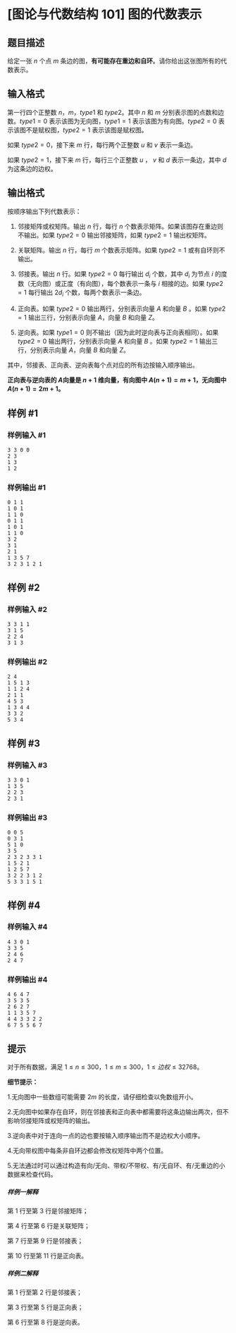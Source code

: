 # [图论与代数结构 101] 图的代数表示

## 题目描述





给定一张 $n$ 个点 $m$ 条边的图，**有可能存在重边和自环**。请你给出这张图所有的代数表示。






## 输入格式



第一行四个正整数 $n$，$m$，$type1$ 和 $type2$。其中 $n$ 和 $m$ 分别表示图的点数和边数。$type1 = 0$ 表示该图为无向图，$type1 = 1$ 表示该图为有向图。$type2 = 0$ 表示该图不是赋权图，$type2 = 1$ 表示该图是赋权图。

如果 $type2 = 0$，接下来 $m$ 行，每行两个正整数 $u$ 和 $v$ 表示一条边。

如果 $type2 = 1$，接下来 $m$ 行，每行三个正整数 $u$ ， $v$ 和 $d$ 表示一条边，其中 $d$ 为这条边的边权。

## 输出格式



按顺序输出下列代数表示：

1. 邻接矩阵或权矩阵。输出 $n$ 行，每行 $n$ 个数表示矩阵。如果该图存在重边则不输出。如果 $type2 = 0$ 输出邻接矩阵，如果 $type2 = 1$ 输出权矩阵。

2. 关联矩阵。输出 $n$ 行，每行 $m$ 个数表示矩阵。如果 $type2 = 1$ 或有自环则不输出。

3. 邻接表。输出 $n$ 行。如果 $type2 = 0$ 每行输出 $d _ i$ 个数，其中 $d _ i$ 为节点 $i$ 的度数（无向图）或正度（有向图），每个数表示一条与 $i$ 相接的边。如果 $type2 = 1$ 每行输出 $2d _ i$ 个数，每两个数表示一条边。

4. 正向表。如果 $type2 = 0$ 输出两行，分别表示向量 $A$ 和向量 $B$ 。如果 $type2 = 1$ 输出三行，分别表示向量 $A$，向量 $B$ 和向量 $Z$。

5. 逆向表。如果 $type1 = 0$ 则不输出（因为此时逆向表与正向表相同）。如果 $type2 = 0$ 输出两行，分别表示向量 $A$ 和向量 $B$ 。如果 $type2 = 1$ 输出三行，分别表示向量 $A$，向量 $B$ 和向量 $Z$。

其中，邻接表、正向表、逆向表每个点对应的所有边按输入顺序输出。

**正向表与逆向表的 $A$向量是 $n + 1$ 维向量，有向图中 $A(n + 1) = m + 1$，无向图中 $A(n + 1) = 2m + 1$。**

## 样例 #1

### 样例输入 #1
```
3 3 0 0
2 3
1 3
1 2
```

### 样例输出 #1

```
0 1 1
1 0 1
1 1 0
0 1 1
1 0 1
1 1 0
3 2
3 1
2 1
1 3 5 7
3 2 3 1 2 1
```

## 样例 #2

### 样例输入 #2
```
3 3 1 1
3 1 5
2 2 4
3 1 3
```

### 样例输出 #2

```
2 4
1 5 1 3
1 1 2 4
2 1 1
4 5 3
1 3 4 4
3 3 2
5 3 4
```

## 样例 #3

### 样例输入 #3
```
3 3 0 1
1 3 5
2 2 3
2 3 1
```

### 样例输出 #3

```
0 0 5
0 3 1
5 1 0
3 5
2 3 2 3 3 1
1 5 2 1
1 2 5 7
3 2 2 3 1 2
5 3 3 1 5 1
```

## 样例 #4

### 样例输入 #4
```
4 3 0 1
3 3 5
2 4 6
2 4 7
```

### 样例输出 #4

```
4 6 4 7
3 5 3 5
2 6 2 7
1 1 3 5 7
4 4 3 3 2 2
6 7 5 5 6 7
```

## 提示



对于所有数据，满足 $1 \le n \le 300$，$1 \le m \le 300$，$1 \le 边权 \le 32768$。

**细节提示：**

1.无向图中一些数组可能需要 $2 m$ 的长度，请仔细检查以免数组开小。

2.无向图中如果存在自环，则在邻接表和正向表中都需要将这条边输出两次，但不影响邻接矩阵或权矩阵的输出。

3.逆向表中对于连向一点的边也要按输入顺序输出而不是边权大小顺序。

4.无向带权图中每条非自环边都会修改权矩阵中两个位置。

5.无法通过时可以通过构造有向/无向、带权/不带权、有/无自环、有/无重边的小数据来检查代码。


##### 样例一解释

第 $1$ 行至第 $3$ 行是邻接矩阵；

第 $4$ 行至第 $6$ 行是关联矩阵；

第 $7$ 行至第 $9$ 行是邻接表；

第 $10$ 行至第 $11$ 行是正向表。

##### 样例二解释

第 $1$ 行至第 $2$ 行是邻接表；

第 $3$ 行至第 $5$ 行是正向表；

第 $6$ 行至第 $8$ 行是逆向表。
